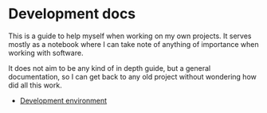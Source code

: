 # Development docs

This is a guide to help myself when working on my own projects. It serves mostly as a notebook where I can take note of anything of importance when working with software.

It does not aim to be any kind of in depth guide, but a general documentation, so I can get back to any old project without wondering how did all this work.

* [Development environment](general/devenv.md)
